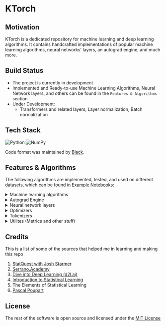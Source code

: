 # KTorch

## Motivation

KTorch is a dedicated repository for machine learning and deep learning algorithms. It contains handcrafted implementations of popular machine learning algorithms, neural networks' layers, an autograd engine, and much more.

## Build Status

- The project is currently in development
- Implemented and Ready-to-use Machine Learning Algorithms, Neural Network layers, and others can be found in the `Features & Algorithms` section
- Under Development:
  - Transformers and related layers, Layer normalization, Batch normalization

## Tech Stack

<div align="center>
  
[![Python](https://img.shields.io/badge/python-3670A0?style=for-the-badge&logo=python&logoColor=ffdd54)](https://www.python.org/)
![NumPy](https://img.shields.io/badge/numpy-%23013243.svg?style=for-the-badge&logo=numpy&logoColor=white)
  
</div>

Code format was maintained by [Black](https://black.readthedocs.io/en/stable/).

## Features & Algorithms

The following algorithms are implemented, tested, and used on different datasets, which can be found in [Example Notebooks](./examples_notebooks/):

<details>
<summary>Machine learning algorithms</summary>

- [k-Nearest Neighbors Regressor](./algorithms/neighbors/KNeighborsRegressor.py)
- [k-Nearest Neighbors Classifier](./algorithms/neighbors/KNeighborsClassifier.py)
- [Linear Regression](./algorithms/linear_model/LinearRegression.py)
- [Logistic Regression](./algorithms/linear_model/LogisticRegression.py)
- [Ridge Regression](./algorithms/linear_model/RidgeRegression.py)
- [SGD Regression (Linear/Ridge/Lasso/Elasticnet)](./algorithms/linear_model/SGDRegressor.py)
- [Linear Discriminant Analysis](./algorithms/discriminant_analysis/LinearDiscriminantAnalysis.py)
- [Quadratic Discriminant Analysis](./algorithms/discriminant_analysis/QuadraticDiscriminantAnalysis.py)
- [Gaussian Naive Bayes](./algorithms/naive_bayes/GaussianNB.py)
- [Multinomial Naive Bayes](./algorithms/naive_bayes/MultinomialNB.py)
- [Support Vector Classifier](./algorithms/svm/SVC.py)
- [Decision Tree Regressor](./algorithms/tree/DecisionTreeRegressor.py)
- [Decision Tree Classifier](./algorithms/tree/DecisionTreeClassifier.py)
- [Random Forest Classifier](./algorithms/ensemble/RandomForestClassifier.py)
- [Random Forest Regressor](./algorithms/ensemble/RandomForestRegressor.py)
</details>

<details>
  <summary>Autograd Engine</summary>

- [Tensor](./autograd/engine.py) which supports the forward and backward propagations of the following operations:
  - Addition (`__add__`, `__radd__`)
  - Subtraction (`__sub__`, `__rsub__`)
  - Multiplication (`__mul__`, `__rmul__`)
  - Division (`__truediv__`)
  - Power (`__pow__`, `square`)
  - Negation (`__neg__`)
  - Matrix multiplication (`__matmul__`)
  - Relu (`ReLU`)
  - Sigmoid (`sigmoid`)
  - Tanh (`tanh`)
  - Exponential (`exp`)
  - Logarithm (`log`)
  - Sum (`sum`)
  - Mean (`mean`)
  - Variance (`var`)
  - Maximum (`max`)
  - Minimum (`min`)
  - Cosine (`cos`)
  - Sine (`sin`)
  - Greater Than (`__gt__`)
  - Cumulative Distribution Function (`phi`)
  - Split (`split`)
  - Masked Fill (`masked_fill`)
  - Softmax (`softmax`)
  - Unsqueeze (`unsqueeze`)
  - Squeeze (`squeeze`)
  - Transpose (`transpose`)
  - 2D Convolution (`conv2d`)
  - Padding (`pad`)
  - Flip (`flip`)
  - Concatenate (`cat`)
  - Clamp (`clamp`)
  - One Hot Encoding (`one_hot`)
  - Absolute (`abs`)
  - Flatten (`flatten`)
  - View (`view`)
  - Get Item (`__getitem__`)

</details>

<details>
<summary>Neural network layers</summary>

- [Linear Layer](./nn/Linear.py)
- [Conv2d](./nn/Conv2d.py) - A 2D Convolutional layer
- [MaxPool2d](./nn/MaxPool2d.py)
- [AvgPool2d](./nn/AvgPool2d.py)
- [RNNCell](./nn/RNNCell.py) - A single RNN unit with tanh or ReLU non-linearity
- [RNN / Bidirectional RNN](./nn/RNN.py) - A multi-layer RNN using the RNNCell class
- [GRUCell](./nn/GRUCell.py) - A single Gated Recurrent Unit cell
- [GRU / Bidirectional GRU](./nn/GRU.py) - A multi-layer GRU using the GRUCell class
- [LSTMCell](./nn/LSTMCell.py) - A long short term memory cell
- [LSTM](./nn/LSTM.py) - A multi-layer LSTM using the LSTM cell
- [Sequential](./nn/Sequential.py)
- [Flatten](./nn/Flatten.py)
- [Dropout](./nn/Dropout.py)
- Activation Functions
  - [Tanh](./nn/Tanh.py)
  - [Sigmoid](./nn/Sigmoid.py)
  - [Softmax](./nn/Softmax.py)
  - [ReLU](./nn/ReLU.py)
  - [GELU](./nn/GELU.py)
  - [GLU](./nn/GLU.py)
- Loss Functions
  - [NLLLoss](./nn/NLLLoss.py) - negative log liklihood loss
  - [Crossentropy](./nn/CrossEntropyLoss.py) - a more stable version of nll that uses log-sum-exp trick
  - [Binary Crossentropy](./nn/BCELoss.py)
  - [Binary Crossentropy](./nn/BCEWithLogitsLoss.py) - a numerically stable version that uses log-sum-exp trick
  - [Mean Squared Error](./nn/MSELoss.py)
- Interfaces
  - [Module](./nn/Module.py) - Parent class of all neural network layers
  - [RNN Base](./nn/RNNBase.py) - Parent class for recurrent layers, such as: RNN, LSTM and GRU.

</details>

<details>
<summary>Optimizers</summary>

- [Stochastic Gradient Descent / SGD with Momentum / SGD with Nestrov Momentum (NAG)](./optim/SGD.py)
- [RMSProp / Centered RMSProp](./optim/RMSProp.py)
- [AdaDelta](./optim/Adadelta.py)
- [Adagrad](./optim/Adagrad.py)
- [Adam / AMSGrad](./optim/Adam.py)

</details>

<details>
<summary>Tokenizers</summary>

- [Byte Pair Encoding](./tokenizer/BPE.py)

</details>

<details>
<summary>Utilites (Metrics and other stuff)</summary>

</details>

## Credits

This is a list of some of the sources that helped me in learning and making this repo

1. [StatQuest with Josh Starmer](https://www.youtube.com/@statquest)
2. [Serrano.Academy](https://www.youtube.com/@SerranoAcademy)
3. [Dive into Deep Learning (d2l.ai)](https://d2l.ai/)
4. [Introduction to Statistical Learning](https://www.statlearning.com/)
5. The Elements of Statistical Learning
6. [Pascal Poupart](https://www.youtube.com/results?search_query=pascal+poupart)

## License

The rest of the software is open source and licensed under the [MIT License](https://opensource.org/license/mit/)
